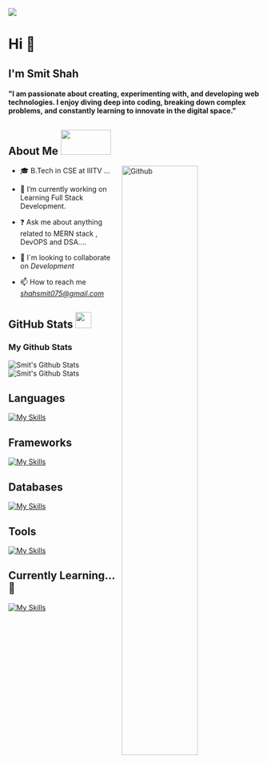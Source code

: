 ![](https://activity-graph.herokuapp.com/graph?username=Shahsmit075&theme=react-dark&hide_border=true&area=true)

<h1>Hi 👋</h1>
<h2>I'm Smit Shah</h2>
<h4 >
  "I am passionate about creating, experimenting with, and developing web technologies. I enjoy diving deep into coding, breaking down complex problems, and constantly learning to innovate in the digital space."
</h4>

<h2> About Me <img src = "https://c.tenor.com/GfSX-u7VGM4AAAAC/coding.gif" width = 100px height='50px'></h2>

<img width="55%" align="right" alt="Github" src="https://raw.githubusercontent.com/onimur/.github/master/.resources/git-header.svg" />



- 🎓 B.Tech in CSE at IIITV ...

- 🔭 I’m currently working on Learning Full Stack Development.
- ❓ Ask me about anything related to MERN stack , DevOPS and DSA....  


- 👯 I`m looking to collaborate on *Development*

  
- 📫 How to reach me *shahsmit075@gmail.com*


<h2>GitHub Stats <img src='https://media1.giphy.com/media/du3J3cXyzhj75IOgvA/giphy.gif?cid=ecf05e47x2g034i9pzwtzzsd3xgg2w9nr94t4tflbbgo3008&rid=giphy.gif' width='32px' height='32px'> </h2>
<h3> 
My Github Stats
</h3>

![Smit's Github Stats](https://github-readme-stats.vercel.app/api/top-langs?username=el-47&show_icons=true&theme=dark&locale=en&layout=compact)
![Smit's Github Stats](https://github-readme-stats.vercel.app/api?username=Shahsmit075&show_icons=true&hide_title=true&count_private=true&theme=dark)




<h2>Languages</h2>

[![My Skills](https://skillicons.dev/icons?i=ts,js,cpp,java)](https://skillicons.dev)

<h2>Frameworks</h2>
  
[![My Skills](https://skillicons.dev/icons?i=nextjs,express,nodejs,react,vite)](https://skillicons.dev)

<h2>Databases</h2>
  
[![My Skills](https://skillicons.dev/icons?i=mongo,mysql,postgres,prisma)](https://skillicons.dev)

<h2>Tools</h2>
 
[![My Skills](https://skillicons.dev/icons?i=git,docker,cloudflare,gcp,aws,postman)](https://skillicons.dev)


<h2>Currently Learning...🚀</h2>
  
[![My Skills](https://skillicons.dev/icons?i=nestjs,kafka,nginx,redis)](https://skillicons.dev)
